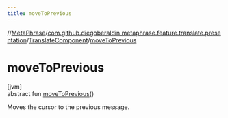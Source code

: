 ```yaml
---
title: moveToPrevious
---
```

//[MetaPhrase](../../../index.html)/[com.github.diegoberaldin.metaphrase.feature.translate.presentation](../index.html)/[TranslateComponent](index.html)/[moveToPrevious](move-to-previous.html)



# moveToPrevious



[jvm]\
abstract fun [moveToPrevious](move-to-previous.html)()



Moves the cursor to the previous message.




